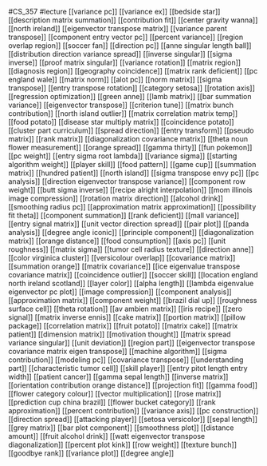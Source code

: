 #CS_357
#lecture
[[variance pc]]
[[variance ex]]
[[bedside star]]
[[description matrix summation]]
[[contribution fit]]
[[center gravity wanna]]
[[north ireland]]
[[eigenvector transpose matrix]]
[[variance parent transpose]]
[[component entry vector pc]]
[[percent variance]]
[[region overlap region]]
[[soccer fan]]
[[direction pc]]
[[anne singular length ball]]
[[distribution direction variance spread]]
[[inverse singular]]
[[sigma inverse]]
[[proof matrix singular]]
[[variance rotation]]
[[matrix region]]
[[diagnosis region]]
[[geography coincidence]]
[[matrix rank deficient]]
[[pc england wale]]
[[matrix norm]]
[[alot pc]]
[[norm matrix]]
[[sigma transpose]]
[[entry transpose rotation]]
[[category setosa]]
[[rotation axis]]
[[regression optimization]]
[[green anne]]
[[lamb matrix]]
[[bar summation variance]]
[[eigenvector transpose]]
[[criterion tune]]
[[matrix bunch contribution]]
[[north island outlier]]
[[matrix correlation matrix temp]]
[[food potato]]
[[disease star multiply matrix]]
[[coincidence potato]]
[[cluster part curriculum]]
[[spread direction]]
[[entry transform]]
[[pseudo matrix]]
[[rank matrix]]
[[diagonalization covariance matrix]]
[[theta noun flower measurement]]
[[orange spread]]
[[gamma thirty]]
[[fun pokemon]]
[[pc weight]]
[[entry sigma root lambda]]
[[variance sigma]]
[[starting algorithm weight]]
[[player skill]]
[[food pattern]]
[[game cup]]
[[summation matrix]]
[[hundred patient]]
[[north island]]
[[sigma transpose envy pc]]
[[pc analysis]]
[[direction eigenvector transpose variance]]
[[component row weight]]
[[butt sigma inverse]]
[[recipe alright interpolation]]
[[mom illinois image compression]]
[[rotation matrix direction]]
[[alcohol drink]]
[[smoothing radius pc]]
[[approximation matrix approximation]]
[[possibility fit theta]]
[[component summation]]
[[rank deficient]]
[[mall variance]]
[[entry signal matrix]]
[[unit vector direction spread]]
[[pair plot]]
[[panda analysis]]
[[degree angle iconic]]
[[principle component]]
[[diagonalization matrix]]
[[orange distance]]
[[food consumption]]
[[axis pc]]
[[unit roughness]]
[[matrix sigma]]
[[tumor cell radius texture]]
[[direction anne]]
[[color virginica cluster]]
[[versicolour overlap]]
[[covariance matrix]]
[[summation orange]]
[[matrix covariance]]
[[ice eigenvalue transpose covariance matrix]]
[[coincidence outlier]]
[[soccer skill]]
[[location england north ireland scotland]]
[[layer color]]
[[alpha length]]
[[lambda eigenvalue eigenvector pc plot]]
[[image compression]]
[[component analysis]]
[[approximation matrix]]
[[component weight]]
[[brazil dial up]]
[[roughness surface cell]]
[[theta rotation]]
[[av ambien matrix]]
[[iris recipe]]
[[zero signal]]
[[matrix inverse ennis]]
[[cake matrix]]
[[portion matrix]]
[[pillow package]]
[[correlation matrix]]
[[fruit potato]]
[[matrix cake]]
[[matrix patient]]
[[dimension matrix]]
[[motivation thought]]
[[matrix spread variance singular]]
[[unit deviation]]
[[region part]]
[[eigenvector transpose covariance matrix eigen transpose]]
[[machine algorithm]]
[[sigma contribution]]
[[modeling pc]]
[[covariance transpose]]
[[understanding part]]
[[characteristic tumor cell]]
[[skill player]]
[[entry pitot length entry width]]
[[patient cancer]]
[[gamma sepal length]]
[[inverse matrix]]
[[orientation contribution orange distance]]
[[projection fit]]
[[gamma food]]
[[flower category colour]]
[[vector multiplication]]
[[rose matrix]]
[[prediction cup china brazil]]
[[flower bucket category]]
[[rank approximation]]
[[percent contribution]]
[[variance axis]]
[[pc construction]]
[[direction spread]]
[[attacking player]]
[[setosa versicolor]]
[[sepal length]]
[[grey matrix]]
[[bar plot component]]
[[smoothness plot]]
[[distance amount]]
[[fruit alcohol drink]]
[[watt eigenvector transpose diagonalization]]
[[percent plot kink]]
[[row weight]]
[[texture bunch]]
[[goodbye rank]]
[[variance plot]]
[[degree angle]]
